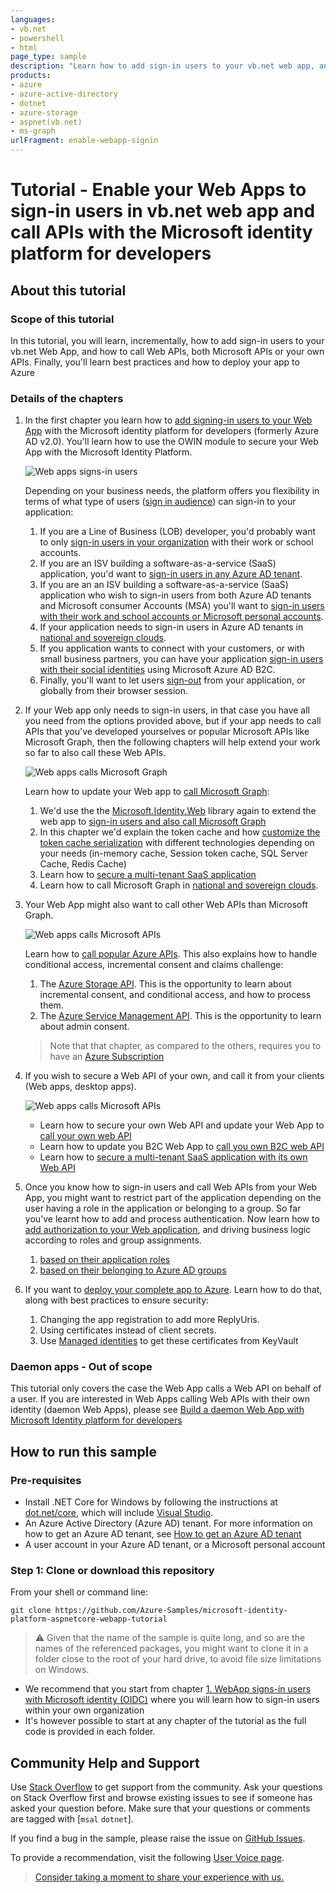 ```yaml
---
languages:
- vb.net
- powershell
- html
page_type: sample
description: "Learn how to add sign-in users to your vb.net web app, and how to call web APIs, either from Microsoft or your own."
products:
- azure
- azure-active-directory
- dotnet
- azure-storage
- aspnet(vb.net)
- ms-graph
urlFragment: enable-webapp-signin
---
```


# Tutorial - Enable your Web Apps to sign-in users in vb.net web app and call APIs with the Microsoft identity platform for developers

## About this tutorial

### Scope of this tutorial

In this tutorial, you will learn, incrementally, how to add sign-in users to your vb.net Web App, and how to call Web APIs, both Microsoft APIs or your own APIs. Finally, you'll learn best practices and how to deploy your app to Azure

### Details of the chapters

1. In the first chapter you learn how to [add signing-in users to your Web App](https://github.com/PramodKumarHK89/MSAL-VB.NET-Samples/blob/main/MVC/1-1-Sign-In/README.md) with the Microsoft identity platform for developers (formerly Azure AD v2.0). You'll learn how to use the OWIN module to secure your Web App with the Microsoft Identity Platform.

   ![Web apps signs-in users](ReadmeFiles/Web-app-signs-in-users.svg)

   Depending on your business needs, the platform offers you flexibility in terms of what type of users ([sign in audience](https://aka.ms/signinaudience)) can sign-in to your application:
   1. If you are a Line of Business (LOB) developer, you'd probably want to only [sign-in users in your organization](https://github.com/Azure-Samples/active-directory-aspnetcore-webapp-openidconnect-v2/tree/master/1-WebApp-OIDC/1-1-MyOrg/README.md) with their work or school accounts.
   1. If you are an ISV building a software-as-a-service (SaaS) application, you'd want to [sign-in users in any Azure AD tenant](https://github.com/Azure-Samples/active-directory-aspnetcore-webapp-openidconnect-v2/tree/master/1-WebApp-OIDC/1-2-AnyOrg/README-1-1-to-1-2.md).
   1. If you are an an ISV building a software-as-a-service (SaaS) application who wish to sign-in users from both Azure AD tenants and Microsoft consumer Accounts (MSA) you'll want to [sign-in users with their work and school accounts or Microsoft personal accounts](https://github.com/Azure-Samples/active-directory-aspnetcore-webapp-openidconnect-v2/tree/master/1-WebApp-OIDC/1-3-AnyOrgOrPersonal/README-1-1-to-1-3.md).
   1. If your application needs to sign-in users in Azure AD tenants in [national and sovereign clouds](https://github.com/Azure-Samples/active-directory-aspnetcore-webapp-openidconnect-v2/tree/master/1-WebApp-OIDC/1-4-Sovereign/README.md).
   1. If you application wants to connect with your customers, or with small business partners, you can have your application [sign-in users with their social identities](https://github.com/Azure-Samples/active-directory-aspnetcore-webapp-openidconnect-v2/tree/master/1-WebApp-OIDC/1-5-B2C/README.md) using Microsoft Azure AD B2C.
   1. Finally, you'll want to let users [sign-out](https://github.com/Azure-Samples/active-directory-aspnetcore-webapp-openidconnect-v2/tree/master/1-WebApp-OIDC/1-6-SignOut/README.md) from your application, or globally from their browser session.

2. If your Web app  only needs to sign-in users, in that case you have all you need from the options provided above, but if your app needs to call APIs that you've developed yourselves or popular Microsoft APIs like Microsoft Graph, then the following chapters will help extend your work so far to also call these Web APIs.

   ![Web apps calls Microsoft Graph](ReadmeFiles/Web-app-calls-Microsoft-Graph.svg)

   Learn how to update your Web app to [call Microsoft Graph](https://graph.microsoft.com):

   1. We'd use the the [Microsoft.Identity.Web](https://aka.ms/microsoft-identity-web)  library again to extend the web app to [sign-in users and also call Microsoft Graph](https://github.com/Azure-Samples/active-directory-aspnetcore-webapp-openidconnect-v2/tree/master/2-WebApp-graph-user/2-1-Call-MSGraph/README.md)
   1. In this chapter we'd explain the token cache and how [customize the token cache serialization](https://github.com/Azure-Samples/active-directory-aspnetcore-webapp-openidconnect-v2/tree/master/2-WebApp-graph-user/2-2-TokenCache/README-incremental-instructions.md)
 with different technologies depending on your needs (in-memory cache, Session token cache, SQL Server Cache, Redis Cache)
   1. Learn how to [secure a multi-tenant SaaS application](https://github.com/Azure-Samples/active-directory-aspnetcore-webapp-openidconnect-v2/tree/master/2-WebApp-graph-user/2-3-Multi-Tenant/README.md)
   1. Learn how to call Microsoft Graph in [national and sovereign clouds](https://github.com/Azure-Samples/active-directory-aspnetcore-webapp-openidconnect-v2/tree/master/2-WebApp-graph-user/2-4-Sovereign-Call-MSGraph/README.md).

3. Your Web App might also want to call other Web APIs than Microsoft Graph.

   ![Web apps calls Microsoft APIs](ReadmeFiles/web-app-calls-microsoft-apis.svg)

   Learn how to [call popular Azure APIs](https://github.com/Azure-Samples/active-directory-aspnetcore-webapp-openidconnect-v2/tree/master/3-WebApp-multi-APIs/README.md). This also explains how to handle conditional access, incremental consent and claims challenge:

   1. The [Azure Storage API](https://docs.microsoft.com/rest/api/storageservices/). This is the opportunity to learn about incremental consent, and conditional access, and how to process them.
   1. The [Azure Service Management API](https://azure.microsoft.com/blog/introducing-the-windows-azure-service-management-api/). This is the opportunity to learn about admin consent.

   > Note that that chapter, as compared to the others, requires you to have an [Azure Subscription](https://azure.microsoft.com/free/)

4. If you wish to secure a Web API of your own, and call it from your clients (Web apps, desktop apps).

   ![Web apps calls Microsoft APIs](ReadmeFiles/web-app-calls-your-api.svg)

   - Learn how to secure your own Web API and update your Web App to [call your own web API](https://github.com/Azure-Samples/active-directory-aspnetcore-webapp-openidconnect-v2/tree/master/4-WebApp-your-API/4-1-MyOrg/README-incremental-instructions.md)
   - Learn how to update you B2C Web App to [call you own B2C web API](https://github.com/Azure-Samples/active-directory-aspnetcore-webapp-openidconnect-v2/tree/master/4-WebApp-your-API/4-2-B2C/README.md)
   - Learn how to [secure a multi-tenant SaaS application with its own Web API](https://github.com/Azure-Samples/active-directory-aspnetcore-webapp-openidconnect-v2/tree/master/4-WebApp-your-API/4-3-AnyOrg/Readme.md)

5. Once you know how to sign-in users and call Web APIs from your Web App, you might want to restrict part of the application depending on the user having a role in the application or belonging to a group. So far you've learnt how to add and process authentication. Now learn how to [add authorization to your Web application](https://github.com/Azure-Samples/active-directory-aspnetcore-webapp-openidconnect-v2/tree/master/5-WebApp-AuthZ), and driving business logic according to roles and group assignments.

   1. [based on their application roles](https://github.com/Azure-Samples/active-directory-aspnetcore-webapp-openidconnect-v2/tree/master/5-WebApp-AuthZ/5-1-Roles/README-incremental-instructions.md)
   2. [based on their belonging to Azure AD groups](https://github.com/Azure-Samples/active-directory-aspnetcore-webapp-openidconnect-v2/tree/master/5-WebApp-AuthZ/5-2-Groups/README-incremental-instructions.md)

6. If you want to [deploy your complete app to Azure](https://github.com/Azure-Samples/active-directory-aspnetcore-webapp-openidconnect-v2/tree/master/6-Deploy-to-Azure/README.md). Learn how to do that, along with best practices to ensure security:

   1. Changing the app registration to add more ReplyUris.
   2. Using certificates instead of client secrets.
   3. Use [Managed identities](https://docs.microsoft.com/azure/active-directory/managed-identities-azure-resources/overview) to get these certificates from KeyVault

### Daemon apps  - Out of scope

This tutorial only covers the case the Web App calls a Web API on behalf of a user. If you are interested in Web Apps calling Web APIs with their own identity (daemon Web Apps), please see [Build a daemon Web App with Microsoft Identity platform for developers](https://github.com/Azure-Samples/active-directory-dotnet-daemon-v2)

## How to run this sample

### Pre-requisites

- Install .NET Core for Windows by following the instructions at [dot.net/core](https://dot.net/core), which will include [Visual Studio](https://aka.ms/vsdownload).
- An Azure Active Directory (Azure AD) tenant. For more information on how to get an Azure AD tenant, see [How to get an Azure AD tenant](https://docs.microsoft.com/azure/active-directory/develop/quickstart-create-new-tenant)
- A user account in your Azure AD tenant, or a Microsoft personal account

### Step 1:  Clone or download this repository

From your shell or command line:

```Shell
git clone https://github.com/Azure-Samples/microsoft-identity-platform-aspnetcore-webapp-tutorial
```

> :warning: Given that the name of the sample is quite long, and so are the names of the referenced packages, you might want to clone it in a folder close to the root of your hard drive, to avoid file size limitations on Windows.

- We recommend that you start from chapter [1. WebApp signs-in users with Microsoft identity (OIDC)](https://github.com/Azure-Samples/active-directory-aspnetcore-webapp-openidconnect-v2/tree/master/1-WebApp-OIDC/README.md) where you will learn how to sign-in users within your own organization
- It's however possible to start at any chapter of the tutorial as the full code is provided in each folder.

## Community Help and Support

Use [Stack Overflow](http://stackoverflow.com/questions/tagged/msal) to get support from the community.
Ask your questions on Stack Overflow first and browse existing issues to see if someone has asked your question before.
Make sure that your questions or comments are tagged with [`msal` `dotnet`].

If you find a bug in the sample, please raise the issue on [GitHub Issues](https://github.com/Azure-Samples/active-directory-aspnetcore-webapp-openidconnect-v2/issues).

To provide a recommendation, visit the following [User Voice page](https://feedback.azure.com/forums/169401-azure-active-directory).

> [Consider taking a moment to share your experience with us.](https://forms.office.com/Pages/ResponsePage.aspx?id=v4j5cvGGr0GRqy180BHbRz0h_jLR5HNJlvkZAewyoWxUNEFCQ0FSMFlPQTJURkJZMTRZWVJRNkdRMC4u)
